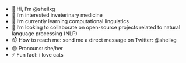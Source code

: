 - 👋 Hi, I’m @sheilxg
- 👀 I’m interested inveterinary medicine
- 🌱 I’m currently learning computational linguistics
- 💞️ I’m looking to collaborate on open-source projects related to natural language processing (NLP)
- 📫 How to reach me: send me a direct message on Twitter: @sheilxg
- 😄 Pronouns: she/her
- ⚡ Fun fact: i love cats

<!---
sheilxg/sheilxg is a ✨ special ✨ repository because its `README.md` (this file) appears on your GitHub profile.
You can click the Preview link to take a look at your changes.
--->
